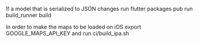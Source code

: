 If a model that is serialized to JSON changes run flutter packages pub run build_runner build

In order to make the maps to be loaded on iOS export GOOGLE_MAPS_API_KEY and run ci/build_ipa.sh